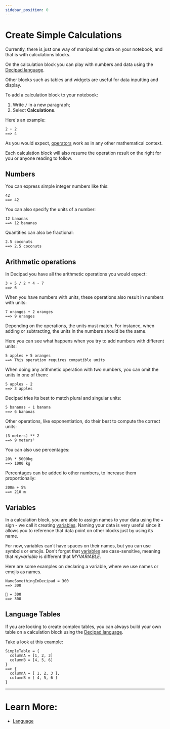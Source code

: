 ```yaml
---
sidebar_position: 0
---
```


# Create Simple Calculations

Currently, there is just one way of manipulating data on your notebook, and that is with calculations blocks.

On the calculation block you can play with numbers and data using the [Decipad language](/calculations).

Other blocks such as tables and widgets are useful for data inputting and display.

To add a calculation block to your notebook:

1.  Write `/` in a new paragraph;
2.  Select **Calculations**.

Here's an example:

```deci live
2 + 2
==> 4
```

As you would expect, [operators](/calculations/simple-calculations) work as in any other mathematical context.

Each calculation block will also resume the operation result on the right for you or anyone reading to follow.

## Numbers

You can express simple integer numbers like this:

```deci live
42
==> 42
```

You can also specify the units of a number:

```deci live
12 bananas
==> 12 bananas
```

Quantities can also be fractional:

```deci live
2.5 coconuts
==> 2.5 coconuts
```

## Arithmetic operations

In Decipad you have all the arithmetic operations you would expect:

```deci live
3 + 5 / 2 * 4 - 7
==> 6
```

When you have numbers with units, these operations also result in numbers with units:

```deci live
7 oranges + 2 oranges
==> 9 oranges
```

Depending on the operations, the units must match. For instance, when adding or subtracting, the units in the numbers should be the same.

Here you can see what happens when you try to add numbers with different units:

```deci live
5 apples + 5 oranges
==> This operation requires compatible units
```

When doing any arithmetic operation with two numbers, you can omit the units in one of them:

```deci live
5 apples - 2
==> 3 apples
```

Decipad tries its best to match plural and singular units:

```deci live
5 bananas + 1 banana
==> 6 bananas
```

Other operations, like exponentiation, do their best to compute the correct units:

```deci live
(3 meters) ** 2
==> 9 meters²
```

You can also use percentages:

```deci live
20% * 5000kg
==> 1000 kg
```

Percentages can be added to other numbers, to increase them proportionally:

```deci live
200m + 5%
==> 210 m
```

## Variables

In a calculation block, you are able to assign names to your data using the `=` sign - we call it creating [variables](/docs/calculations/variables). Naming your data is very useful since it allows you to reference that data point on other blocks just by using its name.

For now, variables can't have spaces on their names, but you can use symbols or emojis. Don't forget that [variables](/docs/calculations/variables) are case-sensitive, meaning that _myvariable_ is different that _MYVARIABLE_.

Here are some examples on declaring a variable, where we use names or emojis as names.

```deci live
NameSomethingInDecipad = 300
==> 300
```

```deci live
🐙 = 300
==> 300
```

## Language Tables

If you are looking to create complex tables, you can always build your own table on a calculation block using the [Decipad language](/docs/guides/tables).

Take a look at this example:

```deci live
SimpleTable = {
  columnA = [1, 2, 3]
  columnB = [4, 5, 6]
}
==> {
  columnA = [ 1, 2, 3 ],
  columnB = [ 4, 5, 6 ]
}
```

---

# Learn More:

- [Language](/calculations)
